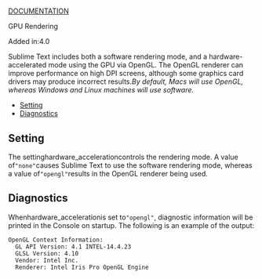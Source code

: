 # 

[DOCUMENTATION](index)

GPU Rendering

Added in:4.0

Sublime Text includes both a software rendering mode, and a hardware-accelerated mode using the GPU via OpenGL. The OpenGL renderer can improve performance on high DPI screens, although some graphics card drivers may produce incorrect results.*By default, Macs will use OpenGL, whereas Windows and Linux machines will use software.*

*   [Setting](gpu_rendering#setting)
*   [Diagnostics](gpu_rendering#diagnostics)

## Setting

The settinghardware\_accelerationcontrols the rendering mode. A value of`"none"`causes Sublime Text to use the software rendering mode, whereas a value of`"opengl"`results in the OpenGL renderer being used.

## Diagnostics

Whenhardware\_accelerationis set to`"opengl"`, diagnostic information will be printed in the Console on startup. The following is an example of the output:

~~~
OpenGL Context Information:
  GL API Version: 4.1 INTEL-14.4.23
  GLSL Version: 4.10
  Vendor: Intel Inc.
  Renderer: Intel Iris Pro OpenGL Engine
~~~